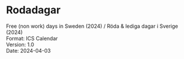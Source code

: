 # Rodadagar
Free (non work) days in Sweden (2024) / Röda &amp; lediga dagar i Sverige (2024) <br>
Format: ICS Calendar <br>
Version: 1.0<br>
Date: 2024-04-03<br>
